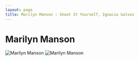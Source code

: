 ```yaml
---
layout: page
title: Marilyn Manson : Shoot It Yourself, Ignacio Galvez
---
```


# Marilyn Manson

![Marilyn Manson](http://assets.farmhouse.co/publishing/1-shoot-it-yourself/images/marilyn-manson-1.jpg)
![Marilyn Manson](http://assets.farmhouse.co/publishing/1-shoot-it-yourself/images/marilyn-manson-2.jpg)
